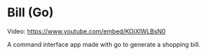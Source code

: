# Bill (Go)

Video: https://www.youtube.com/embed/KOiXlWLBsN0

A command interface app made with go to generate a shopping bill.
